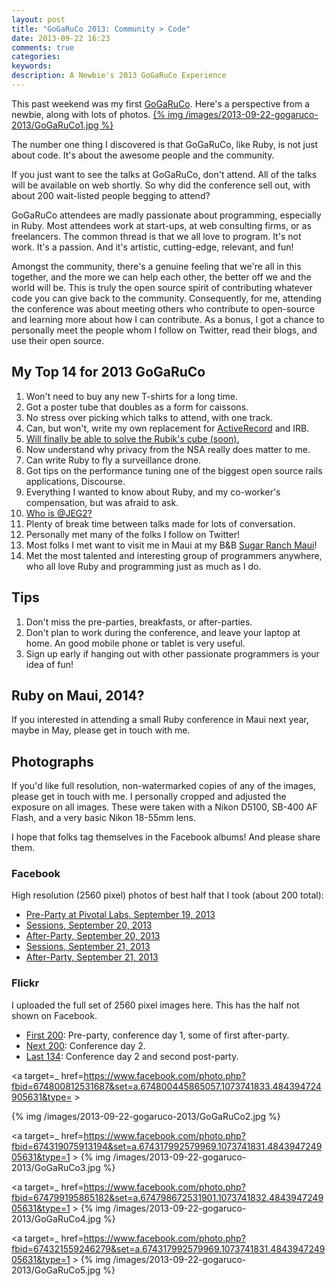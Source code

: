 ```yaml
---
layout: post
title: "GoGaRuCo 2013: Community > Code"
date: 2013-09-22 16:23
comments: true
categories: 
keywords: 
description: A Newbie's 2013 GoGaRuCo Experience
---
```


<p>
This past weekend was my first <a href="http://gogaruco.com/">GoGaRuCo</a>. Here's a perspective from a newbie,
along with lots of photos.
<a target=_ href=https://www.facebook.com/photo.php?fbid=674318365913265&set=a.674315479246887.1073741830.484394724905631&type=1>
{% img /images/2013-09-22-gogaruco-2013/GoGaRuCo1.jpg %}
</a>

The number one thing I discovered is that GoGaRuCo, like Ruby, is not just about
code. It's about the awesome people and the community. 
</p>
<p>
If you just want to see the talks at GoGaRuCo, don't attend. All of the talks
will be available on web shortly. So why did the conference sell out, with about
200 wait-listed people begging to attend?
</p>
<p>
GoGaRuCo attendees are madly passionate about programming, especially in Ruby.
Most attendees work at start-ups, at web consulting firms, or as freelancers.
The common thread is that we all love to program. It's not work. It's a passion.
And it's artistic, cutting-edge, relevant, and fun!
</p>
<p>
Amongst the community, there's a genuine feeling that we're all in this
together, and the more we can help each other, the better off we and the world
will be. This is truly the open source spirit of contributing whatever code you
can give back to the community. Consequently, for me, attending the conference
was about meeting others who contribute to open-source and learning more about
how I can contribute. As a bonus, I got a chance to personally meet the people
whom I follow on Twitter, read their blogs, and use their open source.
</p>

<div id="outline-container-1" class="outline-2">
<h2 id="sec-1">My Top 14 for 2013 GoGaRuCo</h2>
<div class="outline-text-2" id="text-1">

<ol>
<li>Won't need to buy any new T-shirts for a long time.
</li>
<li>Got a poster tube that doubles as a form for caissons.
</li>
<li>No stress over picking which talks to attend, with one track.
</li>
<li>Can, but won't, write my own replacement for <a href="http://www.confreaks.com/videos/2669-gogaruco2013-the-littlest-orm">ActiveRecord</a> and IRB.
</li>
<li><a href="http://www.confreaks.com/videos/2670-gogaruco2013-solving-the-rubik-s-cube-in-20-seconds">Will finally be able to solve the Rubik's cube (soon).</a>
</li>
<li>Now understand why privacy from the NSA really does matter to me.
</li>
<li>Can write Ruby to fly a surveillance drone.
</li>
<li>Got tips on the performance tuning one of the biggest open source rails
   applications, Discourse.
</li>
<li>Everything I wanted to know about Ruby, and my co-worker's compensation, but
   was afraid to ask.
</li>
<li><a href="http://www.youtube.com/watch?v=Yfay4cM5Qxk&amp;feature=youtu.be&amp;a">Who is @JEG2?</a>
</li>
<li>Plenty of break time between talks made for lots of conversation.
</li>
<li>Personally met many of the folks I follow on Twitter!
</li>
<li>Most folks I met want to visit me in Maui at my B&amp;B <a href="http://www.sugarranchmaui.com">Sugar Ranch Maui</a>!
</li>
<li>Met the most talented and interesting group of programmers anywhere, who
    all love Ruby and programming just as much as I do.
</li>
</ol>


</div>

</div>

<div id="outline-container-2" class="outline-2">
<h2 id="sec-2">Tips</h2>
<div class="outline-text-2" id="text-2">

<ol>
<li>Don't miss the pre-parties, breakfasts, or after-parties.
</li>
<li>Don't plan to work during the conference, and leave your laptop at home. An
   good mobile phone or tablet is very useful.
</li>
<li>Sign up early if hanging out with other passionate programmers is your idea
   of fun!
</li>
</ol>


</div>

</div>

<div id="outline-container-3" class="outline-2">
<h2 id="sec-3">Ruby on Maui, 2014?</h2>
<div class="outline-text-2" id="text-3">

<p>If you interested in attending a small Ruby conference in Maui next year, maybe
in May, please get in touch with me.
</p>
</div>

</div>

<div id="outline-container-4" class="outline-2">
<h2 id="sec-4">Photographs</h2>
<div class="outline-text-2" id="text-4">

<p>If you'd like full resolution, non-watermarked copies of any of the images,
please get in touch with me. I personally cropped and adjusted the exposure on
all images. These were taken with a Nikon D5100, SB-400 AF Flash, and a very
basic Nikon 18-55mm lens.
</p>
<p>
I hope that folks tag themselves in the Facebook albums! And please share them.
</p>

</div>

<div id="outline-container-4-1" class="outline-3">
<h3 id="sec-4-1">Facebook</h3>
<div class="outline-text-3" id="text-4-1">

<p>High resolution (2560 pixel) photos of best half that I took (about 200 total):
</p><ul>
<li><a href="https://www.facebook.com/media/set/?set=a.674312419247193.1073741829.484394724905631&amp;type=1&amp;l=e7d75dd035">Pre-Party at Pivotal Labs, September 19, 2013</a>
</li>
<li><a href="https://www.facebook.com/media/set/?set=a.674315479246887.1073741830.484394724905631&amp;type=1&amp;l=5e5f0ccdf2">Sessions, September 20, 2013</a>
</li>
<li><a href="https://www.facebook.com/media/set/?set=a.674317992579969.1073741831.484394724905631&amp;type=1&amp;l=84732636b8">After-Party, September 20, 2013</a>
</li>
<li><a href="https://www.facebook.com/media/set/?set=a.674798672531901.1073741832.484394724905631&amp;type=1&amp;l=d50e526b26">Sessions, September 21, 2013</a>
</li>
<li><a href="https://www.facebook.com/media/set/?set=a.674800445865057.1073741833.484394724905631&amp;type=1&amp;l=ba7bd127b1">After-Party, September 21, 2013</a>
</li>
</ul>


</div>

</div>

<div id="outline-container-4-2" class="outline-3">
<h3 id="sec-4-2">Flickr</h3>
<div class="outline-text-3" id="text-4-2">

<p>I uploaded the full set of 2560 pixel images here. This has the half not shown
on Facebook.
</p><ul>
<li><a href="http://www.flickr.com/photos/justingordon/sets/72157635909414895/">First 200</a>: Pre-party, conference day 1, some of first after-party.
</li>
<li><a href="http://www.flickr.com/photos/justingordon/sets/72157635909144156/">Next 200</a>: Conference day 2.
</li>
<li><a href="http://www.flickr.com/photos/justingordon/sets/72157635909491013/">Last 134</a>: Conference day 2 and second post-party.
</li>
</ul>




<a target=_ href=https://www.facebook.com/photo.php?fbid=674800812531687&set=a.674800445865057.1073741833.484394724905631&type= >
<p>
{% img /images/2013-09-22-gogaruco-2013/GoGaRuCo2.jpg %}
</a>

<a target=_ href=https://www.facebook.com/photo.php?fbid=674319075913194&set=a.674317992579969.1073741831.484394724905631&type=1 >
{% img /images/2013-09-22-gogaruco-2013/GoGaRuCo3.jpg %}
</a>


<a target=_ href=https://www.facebook.com/photo.php?fbid=674799195865182&set=a.674798672531901.1073741832.484394724905631&type=1 >
{% img /images/2013-09-22-gogaruco-2013/GoGaRuCo4.jpg %}
</a>

<a target=_ href=https://www.facebook.com/photo.php?fbid=674321559246279&set=a.674317992579969.1073741831.484394724905631&type=1 >
{% img /images/2013-09-22-gogaruco-2013/GoGaRuCo5.jpg %}
</a>
</p></div>
</div>
</div>
